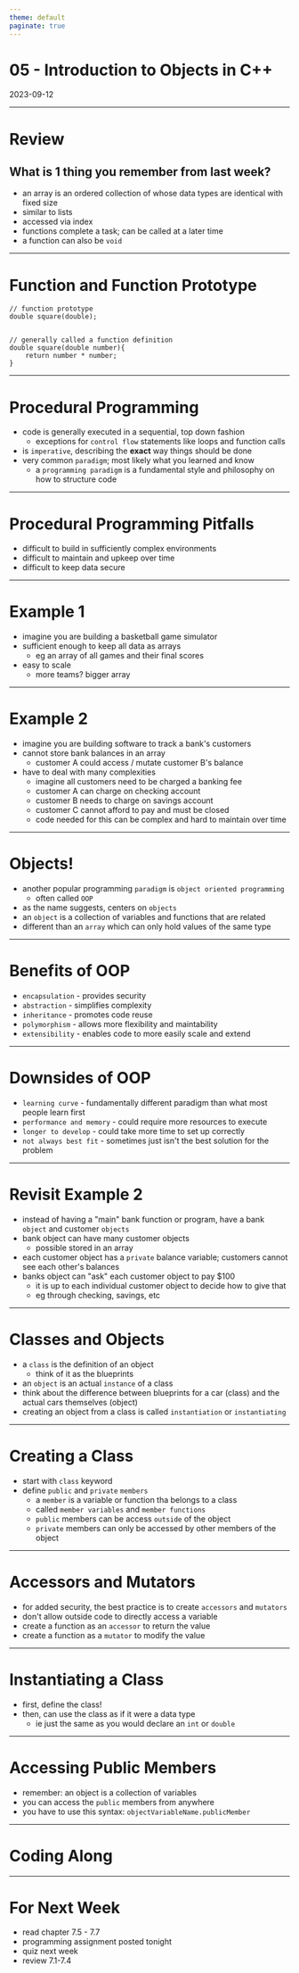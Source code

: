 ```yaml
---
theme: default
paginate: true
---
```


# 05 - Introduction to Objects in C++
2023-09-12

---

# Review
## What is 1 thing you remember from last week?

- an array is an ordered collection of whose data types are identical with fixed size
- similar to lists
- accessed via index
- functions complete a task; can be called at a later time
- a function can also be `void`

---

# Function and Function Prototype

```
// function prototype
double square(double);


// generally called a function definition
double square(double number){
	return number * number;
}
```

---

# Procedural Programming

- code is generally executed in a sequential, top down fashion
  - exceptions for `control flow` statements like loops and function calls
- is `imperative`, describing the **exact** way things should be done
- very common `paradigm`; most likely what you learned and know
  - a `programming paradigm` is a fundamental style and philosophy on how to structure code

---

# Procedural Programming Pitfalls

- difficult to build in sufficiently complex environments
- difficult to maintain and upkeep over time
- difficult to keep data secure

---

# Example 1

- imagine you are building a basketball game simulator
- sufficient enough to keep all data as arrays
  - eg an array of all games and their final scores
- easy to scale
  - more teams? bigger array

---

# Example 2

- imagine you are building software to track a bank's customers
- cannot store bank balances in an array
  - customer A could access / mutate customer B's balance
- have to deal with many complexities
  - imagine all customers need to be charged a banking fee
  - customer A can charge on checking account
  - customer B needs to charge on savings account
  - customer C cannot afford to pay and must be closed
  - code needed for this can be complex and hard to maintain over time

---

# Objects!

- another popular programming `paradigm` is `object oriented programming`
  - often called `OOP`
- as the name suggests, centers on `objects`
- an `object` is a collection of variables and functions that are related
- different than an `array` which can only hold values of the same type

---

# Benefits of OOP

- `encapsulation` - provides security
- `abstraction` - simplifies complexity
- `inheritance` - promotes code reuse
- `polymorphism` - allows more flexibility and maintability
- `extensibility` - enables code to more easily scale and extend

---

# Downsides of OOP

- `learning curve` - fundamentally different paradigm than what most people learn first
- `performance and memory` - could require more resources to execute
- `longer to develop` - could take more time to set up correctly
- `not always best fit` - sometimes just isn't the best solution for the problem

---

# Revisit Example 2

- instead of having a "main" bank function or program, have a bank `object` and customer `objects`
- bank object can have many customer objects
  - possible stored in an array
- each customer object has a `private` balance variable; customers cannot see each other's balances
- banks object can "ask" each customer object to pay $100
  - it is up to each individual customer object to decide how to give that
  - eg through checking, savings, etc

---

# Classes and Objects

- a `class` is the definition of an object
  - think of it as the blueprints
- an `object` is an actual `instance` of a class
- think about the difference between blueprints for a car (class) and the actual cars themselves (object)
- creating an object from a class is called `instantiation` or `instantiating`

---

# Creating a Class

- start with `class` keyword
- define `public` and `private` `members`
  - a `member` is a variable or function tha belongs to a class
  - called `member variables` and `member functions`
  - `public` members can be access `outside` of the object
  - `private` members can only be accessed by other members of the object

---

# Accessors and Mutators

- for added security, the best practice is to create `accessors` and `mutators`
- don't allow outside code to directly access a variable
- create a function as an `accessor` to return the value
- create a function as a `mutator` to modify the value

---
  
# Instantiating a Class

- first, define the class!
- then, can use the class as if it were a data type
  - ie just the same as you would declare an `int` or `double`

---

# Accessing Public Members

- remember: an object is a collection of variables 
- you can access the `public` members from anywhere
- you have to use this syntax: `objectVariableName.publicMember`

---

# Coding Along

---

# For Next Week

- read chapter 7.5 - 7.7
- programming assignment posted tonight
- quiz next week
- review 7.1-7.4
